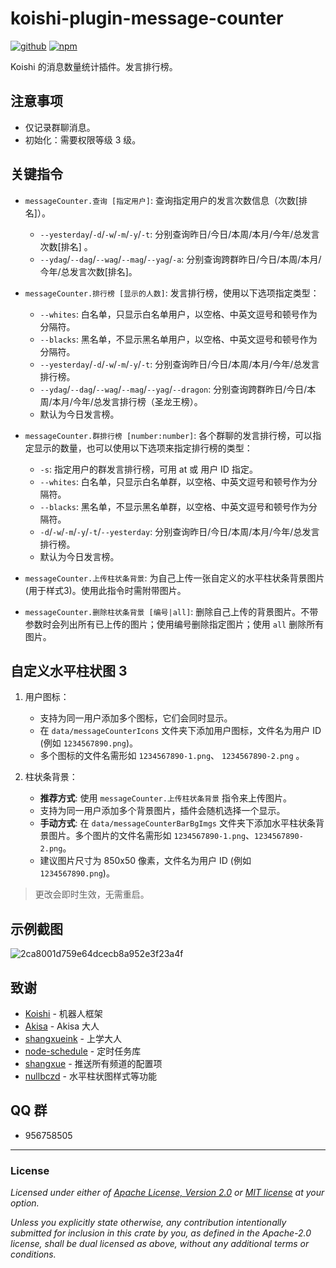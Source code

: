 # koishi-plugin-message-counter

[![github](https://img.shields.io/badge/github-araea/message_counter-8da0cb?style=for-the-badge&labelColor=555555&logo=github)](https://github.com/araea/koishi-plugin-message-counter)
[![npm](https://img.shields.io/npm/v/koishi-plugin-message-counter.svg?style=for-the-badge&color=fc8d62&logo=npm)](https://www.npmjs.com/package/koishi-plugin-message-counter)

Koishi 的消息数量统计插件。发言排行榜。

## 注意事项

- 仅记录群聊消息。
- 初始化：需要权限等级 3 级。

## 关键指令

- `messageCounter.查询 [指定用户]`: 查询指定用户的发言次数信息（次数[排名]）。

  - `--yesterday`/`-d`/`-w`/`-m`/`-y`/`-t`: 分别查询昨日/今日/本周/本月/今年/总发言次数[排名] 。
  - `--ydag`/`--dag`/`--wag`/`--mag`/`--yag`/`-a`: 分别查询跨群昨日/今日/本周/本月/今年/总发言次数[排名]。

- `messageCounter.排行榜 [显示的人数]`: 发言排行榜，使用以下选项指定类型：

  - `--whites`: 白名单，只显示白名单用户，以空格、中英文逗号和顿号作为分隔符。
  - `--blacks`: 黑名单，不显示黑名单用户，以空格、中英文逗号和顿号作为分隔符。
  - `--yesterday`/`-d`/`-w`/`-m`/`-y`/`-t`:  分别查询昨日/今日/本周/本月/今年/总发言排行榜。
  - `--ydag`/`--dag`/`--wag`/`--mag`/`--yag`/`--dragon`: 分别查询跨群昨日/今日/本周/本月/今年/总发言排行榜（圣龙王榜）。
  - 默认为今日发言榜。

- `messageCounter.群排行榜 [number:number]`:  各个群聊的发言排行榜，可以指定显示的数量，也可以使用以下选项来指定排行榜的类型：

  - `-s`: 指定用户的群发言排行榜，可用 at 或 用户 ID 指定。
  - `--whites`: 白名单，只显示白名单群，以空格、中英文逗号和顿号作为分隔符。
  - `--blacks`: 黑名单，不显示黑名单群，以空格、中英文逗号和顿号作为分隔符。
  - `-d`/`-w`/`-m`/`-y`/`-t`/`--yesterday`: 分别查询昨日/今日/本周/本月/今年/总发言排行榜️。
  - 默认为今日发言榜。

- `messageCounter.上传柱状条背景`: 为自己上传一张自定义的水平柱状条背景图片 (用于样式3)。使用此指令时需附带图片。
- `messageCounter.删除柱状条背景 [编号|all]`: 删除自己上传的背景图片。不带参数时会列出所有已上传的图片；使用编号删除指定图片；使用 `all` 删除所有图片。

## 自定义水平柱状图 3

1. 用户图标：

   - 支持为同一用户添加多个图标，它们会同时显示。
   - 在 `data/messageCounterIcons` 文件夹下添加用户图标，文件名为用户 ID (例如 `1234567890.png`)。
   - 多个图标的文件名需形如  `1234567890-1.png`、 `1234567890-2.png` 。

2. 柱状条背景：

   - **推荐方式**: 使用 `messageCounter.上传柱状条背景` 指令来上传图片。
   - 支持为同一用户添加多个背景图片，插件会随机选择一个显示。
   - **手动方式**: 在 `data/messageCounterBarBgImgs` 文件夹下添加水平柱状条背景图片。多个图片的文件名需形如 `1234567890-1.png`、`1234567890-2.png`。
   - 建议图片尺寸为 850x50 像素，文件名为用户 ID (例如`1234567890.png`)。

> 更改会即时生效，无需重启。

## 示例截图

![2ca8001d759e64dcecb8a952e3f23a4f](https://github.com/araea/koishi-plugin-message-counter/assets/120614554/3eb50393-00a2-4400-b4fd-d54d3acee390)

## 致谢

- [Koishi](https://koishi.chat/) - 机器人框架
- [Akisa](https://forum.koishi.xyz/u/akisa/summary) - Akisa 大人
- [shangxueink](https://github.com/araea/koishi-plugin-message-counter/pull/11) - 上学大人
- [node-schedule](https://www.npmjs.com/package/node-schedule) - 定时任务库
- [shangxue](https://forum.koishi.xyz/u/shangxue/summary) - 推送所有频道的配置项
- [nullbczd](https://forum.koishi.xyz/u/nullbczd/summary) - 水平柱状图样式等功能

## QQ 群

- 956758505

---

### License

_Licensed under either of [Apache License, Version 2.0](LICENSE-APACHE) or [MIT license](LICENSE-MIT) at your option._

_Unless you explicitly state otherwise, any contribution intentionally submitted
for inclusion in this crate by you, as defined in the Apache-2.0 license, shall
be dual licensed as above, without any additional terms or conditions._
